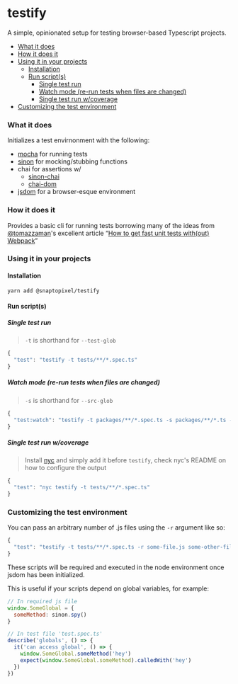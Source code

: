 # testify
A simple, opinionated setup for testing browser-based Typescript projects.

<!-- TOC depthFrom:2 -->

- [What it does](#what-it-does)
- [How it does it](#how-it-does-it)
- [Using it in your projects](#using-it-in-your-projects)
  - [Installation](#installation)
  - [Run script(s)](#run-scripts)
    - [Single test run](#single-test-run)
    - [Watch mode (re-run tests when files are changed)](#watch-mode-re-run-tests-when-files-are-changed)
    - [Single test run w/coverage](#single-test-run-wcoverage)
- [Customizing the test environment](#customizing-the-test-environment)

<!-- /TOC -->

### What it does
Initializes a test envirnonment with the following:
- [mocha](https://github.com/mochajs/mocha) for running tests
- [sinon](https://github.com/sinonjs/sinon) for mocking/stubbing functions
- chai for assertions w/
  - [sinon-chai](https://github.com/domenic/sinon-chai)
  - [chai-dom](https://github.com/nathanboktae/chai-dom)
- [jsdom](https://github.com/jsdom/jsdom) for a browser-esque environment

### How it does it
Provides a basic cli for running tests borrowing many of the ideas from [@tomazzaman](https://github.com/tomazzaman)'s excellent article “[How to get fast unit tests with(out) Webpack](https://medium.com/@TomazZaman/how-to-get-fast-unit-tests-with-out-webpack-793c408a076f)”

### Using it in your projects
#### Installation 
```
yarn add @snaptopixel/testify
```

#### Run script(s)
##### Single test run  
> `-t` is shorthand for `--test-glob`
```js
{
  "test": "testify -t tests/**/*.spec.ts"
}
```
##### Watch mode (re-run tests when files are changed)
> `-s` is shorthand for `--src-glob`
```js
{
  "test:watch": "testify -t packages/**/*.spec.ts -s packages/**/*.ts -w"
}
```
##### Single test run w/coverage
> Install [nyc](https://github.com/istanbuljs/nyc) and simply add it before `testify`, check nyc's README on how to configure the output
```js
{
  "test": "nyc testify -t tests/**/*.spec.ts"
}
```

### Customizing the test environment
You can pass an arbitrary number of .js files using the `-r` argument like so:
```js
{
  "test": "testify -t tests/**/*.spec.ts -r some-file.js some-other-file.js"
}
```
These scripts will be required and executed in the node environment once jsdom has been initialized.  

This is useful if your scripts depend on global variables, for example:

```js
// In required js file
window.SomeGlobal = {
  someMethod: sinon.spy()
}

// In test file 'test.spec.ts'
describe('globals', () => {
  it('can access global', () => {
    window.SomeGlobal.someMethod('hey')
    expect(window.SomeGlobal.someMethod).calledWith('hey')
  })
})
```
